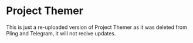 # Project Themer

This is just a re-uploaded version of Project Themer as it was deleted from Pling and Telegram, it will not recive updates.
